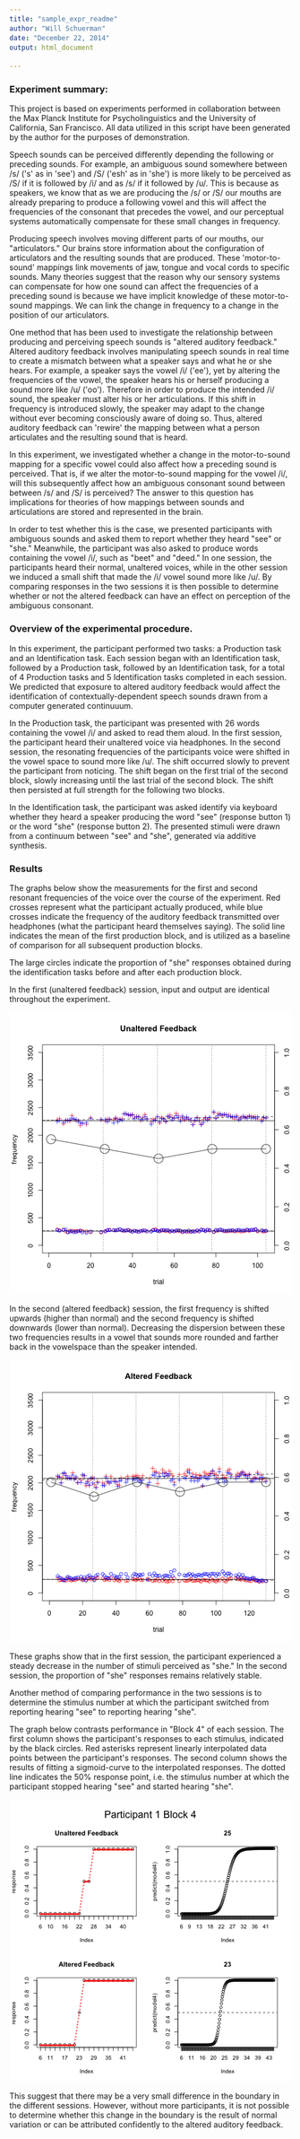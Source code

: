 ```yaml
---
title: "sample_expr_readme"
author: "Will Schuerman"
date: "December 22, 2014"
output: html_document

---
```


### Experiment summary:

This project is based on experiments performed in collaboration between the Max Planck Institute for Psycholinguistics and the University of California, San Francisco. All data utilized in this script have been generated by the author for the purposes of demonstration. 

Speech sounds can be perceived differently depending the following or preceding sounds. For example, an ambiguous sound somewhere between /s/ ('s' as in 'see') and /S/ ('esh' as in 'she') is more likely to be perceived as /S/ if it is followed by /i/ and as /s/ if it followed by /u/. This is because as speakers, we know that as we are producing the /s/ or /S/ our mouths are already preparing to produce a following vowel and this will affect the frequencies of the consonant that precedes the vowel, and our perceptual systems automatically compensate for these small changes in frequency. 

Producing speech involves moving different parts of our mouths, our "articulators." Our brains store information about the configuration of articulators and the resulting sounds that are produced. These 'motor-to-sound' mappings link movements of jaw, tongue and vocal cords to specific sounds. Many theories suggest that the reason why our sensory systems can compensate for how one sound can affect the frequencies of a preceding sound is because we have implicit knowledge of these motor-to-sound mappings. We can link the change in frequency to a change in the position of our articulators.

One method that has been used to investigate the relationship between producing and perceiving speech sounds is "altered auditory feedback." Altered auditory feedback involves manipulating speech sounds in real time to create a mismatch between what a speaker says and what he or she hears. For example, a speaker says the vowel /i/ ('ee'), yet by altering the frequencies of the vowel, the speaker hears his or herself producing a sound more like /u/ ('oo'). Therefore in order to produce the intended /i/ sound, the speaker must alter his or her articulations. If this shift in frequency is introduced slowly, the speaker may adapt to the change without ever becoming consciously aware of doing so. Thus, altered auditory feedback can 'rewire' the mapping between what a person articulates and the resulting sound that is heard. 

In this experiment, we investigated whether a change in the motor-to-sound mapping for a specific vowel could also affect how a preceding sound is perceived. That is, if we alter the motor-to-sound mapping for the vowel /i/, will this subsequently affect how an ambiguous consonant sound between between /s/ and /S/ is perceived? The answer to this question has implications for theories of how mappings between sounds and articulations are stored and represented in the brain. 

In order to test whether this is the case, we presented participants with ambiguous sounds and asked them to report whether they heard "see" or "she." Meanwhile, the participant was also asked to produce words containing the vowel /i/, such as "beet" and "deed." In one session, the participants heard their normal, unaltered voices, while in the other session we induced a small shift that made the /i/ vowel sound more like /u/. By comparing responses in the two sessions it is then possible to determine whether or not the altered feedback can have an effect on perception of the ambiguous consonant. 

### Overview of the experimental procedure.
In this experiment, the participant performed two tasks: a Production task and an Identification task. Each session began with an Identification task, followed by a Production task, followed by an Identification task, for a total of 4 Production tasks and 5 Identification tasks completed in each session. We predicted that exposure to altered auditory feedback would affect the identification of contextually-dependent speech sounds drawn from a computer generated continuuum. 

In the Production task, the participant was presented with 26 words containing the vowel /i/ and asked to read them aloud. In the first session, the participant heard their unaltered voice via headphones. In the second session, the resonating frequencies of the participants voice were shifted in the vowel space to sound more like /u/. The shift occurred slowly to prevent the participant from noticing. The shift began on the first trial of the second block, slowly increasing until the last trial of the second block. The shift then persisted at full strength for the following two blocks.

In the Identification task, the participant was asked identify via keyboard whether they heard a speaker producing the word "see" (response button 1) or the word "she" (response button 2). The presented stimuli were drawn from a continuum between "see" and "she", generated via additive synthesis. 

### Results

The graphs below show the measurements for the first and second resonant frequencies of the voice over the course of the experiment. Red crosses represent what the participant actually produced, while blue crosses indicate the frequency of the auditory feedback transmitted over headphones (what the participant heard themselves saying). The solid line indicates the mean of the first production block, and is utilized as a baseline of comparison for all subsequent production blocks.

The large circles indicate the proportion of "she" responses obtained during the identification tasks before and after each production block. 

In the first (unaltered feedback) session, input and output are identical throughout the experiment.

![plot of chunk unnamed-chunk-1](figure/unnamed-chunk-1-1.png) 

In the second (altered feedback) session, the first frequency is shifted upwards (higher than normal) and the second frequency is shifted downwards (lower than normal). Decreasing the dispersion between these two frequencies results in a vowel that sounds more rounded and farther back in the vowelspace than the speaker intended. 

![plot of chunk unnamed-chunk-2](figure/unnamed-chunk-2-1.png) 

These graphs show that in the first session, the participant experienced a steady decrease in the number of stimuli perceived as "she." In the second session, the proportion of "she" responses remains relatively stable. 

Another method of comparing performance in the two sessions is to determine the stimulus number at which the participant switched from reporting hearing "see" to reporting hearing "she". 

The graph below contrasts performance in "Block 4" of each session. The first column shows the participant's responses to each stimulus, indicated by the black circles. Red asterisks represent linearly interpolated data points between the participant's responses. The second column shows the results of fitting a sigmoid-curve to the interpolated responses. The dotted line indicates the 50% response point, i.e. the stimulus number at which the participant stopped hearing "see" and started hearing "she".

![plot of chunk unnamed-chunk-3](figure/unnamed-chunk-3-1.png) 

This suggest that there may be a very small difference in the boundary in the different sessions. However, without more participants, it is not possible to determine whether this change in the boundary is the result of normal variation or can be attributed confidently to the altered auditory feedback. 

